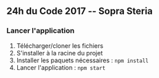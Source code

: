 ## 24h du Code 2017 -- Sopra Steria

### Lancer l'application

1. Télécharger/cloner les fichiers
2. S'installer à la racine du projet
3. Installer les paquets nécessaires : ``npm install``
4. Lancer l'application : ``npm start``
